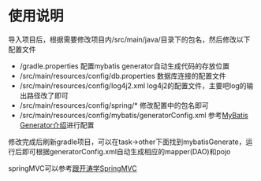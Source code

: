 # 使用说明
导入项目后，根据需要修改项目内/src/main/java/目录下的包名，然后修改以下配置文件
- /gradle.properties 配置mybatis generator自动生成代码的存放位置
- /src/main/resources/config/db.properties 数据库连接的配置文件
- /src/main/resources/config/log4j2.xml log4j2的配置文件，主要吧log的输出路径改了即可
- /src/main/resources/config/spring/* 修改配置中的包名即可
- /src/main/resources/config/mybatis/generatorConfig.xml 参考[MyBatis Generator介绍](http://generator.sturgeon.mopaas.com/index.html)进行配置

修改完成后刷新gradle项目，可以在task->other下面找到mybatisGenerate，运行后即可根据generatorConfig.xml自动生成相应的mapper(DAO)和pojo

springMVC可以参考[跟开涛学SpringMVC](http://jinnianshilongnian.iteye.com/blog/1752171)
